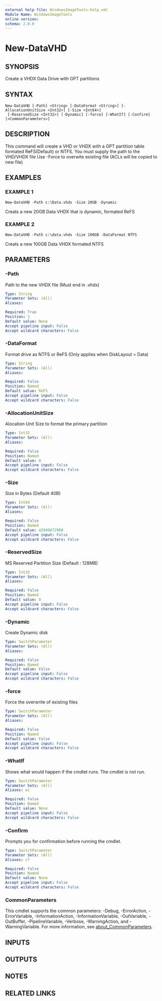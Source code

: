 ```yaml
---
external help file: WindowsImageTools-help.xml
Module Name: WindowsImageTools
online version:
schema: 2.0.0
---
```


# New-DataVHD

## SYNOPSIS
Create a VHDX Data Drive with GPT partitions

## SYNTAX

```
New-DataVHD [-Path] <String> [-DataFormat <String>] [-AllocationUnitSize <Int32>] [-Size <Int64>]
 [-ReservedSize <Int32>] [-Dynamic] [-force] [-WhatIf] [-Confirm] [<CommonParameters>]
```

## DESCRIPTION
This command will create a VHD or VHDX with a GPT partition table
formated ReFS(Default) or NTFS.
You must supply the path to the VHD/VHDX file
Use -Force to overwite existing file (ACLs will be copied to new file)

## EXAMPLES

### EXAMPLE 1
```
New-DataVHD -Path c:\Data.vhdx -Size 20GB -Dynamic
```

Creats a new 20GB Data VHDX that is dynamic, formated ReFS

### EXAMPLE 2
```
New-DataVHD -Path c:\data.vhdx -Size 100GB -DataFormat NTFS
```

Creats a new 100GB Data VHDX formated NTFS

## PARAMETERS

### -Path
Path to the new VHDX file (Must end in .vhdx)

```yaml
Type: String
Parameter Sets: (All)
Aliases:

Required: True
Position: 1
Default value: None
Accept pipeline input: False
Accept wildcard characters: False
```

### -DataFormat
Format drive as NTFS or ReFS (Only applies when DiskLayout = Data)

```yaml
Type: String
Parameter Sets: (All)
Aliases:

Required: False
Position: Named
Default value: ReFS
Accept pipeline input: False
Accept wildcard characters: False
```

### -AllocationUnitSize
Alocation Unit Size to format the primary partition

```yaml
Type: Int32
Parameter Sets: (All)
Aliases:

Required: False
Position: Named
Default value: 0
Accept pipeline input: False
Accept wildcard characters: False
```

### -Size
Size in Bytes (Default 40B)

```yaml
Type: Int64
Parameter Sets: (All)
Aliases:

Required: False
Position: Named
Default value: 42949672960
Accept pipeline input: False
Accept wildcard characters: False
```

### -ReservedSize
MS Reserved Partition Size (Default : 128MB)

```yaml
Type: Int32
Parameter Sets: (All)
Aliases:

Required: False
Position: Named
Default value: 0
Accept pipeline input: False
Accept wildcard characters: False
```

### -Dynamic
Create Dynamic disk

```yaml
Type: SwitchParameter
Parameter Sets: (All)
Aliases:

Required: False
Position: Named
Default value: False
Accept pipeline input: False
Accept wildcard characters: False
```

### -force
Force the overwrite of existing files

```yaml
Type: SwitchParameter
Parameter Sets: (All)
Aliases:

Required: False
Position: Named
Default value: False
Accept pipeline input: False
Accept wildcard characters: False
```

### -WhatIf
Shows what would happen if the cmdlet runs.
The cmdlet is not run.

```yaml
Type: SwitchParameter
Parameter Sets: (All)
Aliases: wi

Required: False
Position: Named
Default value: None
Accept pipeline input: False
Accept wildcard characters: False
```

### -Confirm
Prompts you for confirmation before running the cmdlet.

```yaml
Type: SwitchParameter
Parameter Sets: (All)
Aliases: cf

Required: False
Position: Named
Default value: None
Accept pipeline input: False
Accept wildcard characters: False
```

### CommonParameters
This cmdlet supports the common parameters: -Debug, -ErrorAction, -ErrorVariable, -InformationAction, -InformationVariable, -OutVariable, -OutBuffer, -PipelineVariable, -Verbose, -WarningAction, and -WarningVariable. For more information, see [about_CommonParameters](http://go.microsoft.com/fwlink/?LinkID=113216).

## INPUTS

## OUTPUTS

## NOTES

## RELATED LINKS
